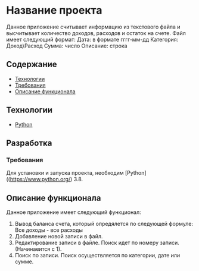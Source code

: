 # Название проекта
Данное приложение считывает информацию из текстового файла и высчитывает количество доходов, расходов и остаток на счете.
Файл имеет следующий формат:
Дата: в формате гггг-мм-дд
Категория: Доход\Расход
Сумма: число
Описание: строка

## Содержание
- [Технологии](#технологии)
- [Требования](#требования)
- [Описание функционала](#описаниефункционала)

## Технологии
- [Python](https://www.python.org/)

## Разработка

### Требования
Для установки и запуска проекта, необходим [Python]((https://www.python.org/) 3.8.

## Описание функционала
Данное приложение имеет следующий функционал:

1. Вывод баланса счета, который опредялется по следующей формуле: Все доходы - все расходы
2. Добавление новой записи в файл.
3. Редактирование записи в файле. Поиск идет по номеру записи. (Начинаеится с 1).
4. Поиск по записи. Поиск осуществляется по категории, дате или сумме.
